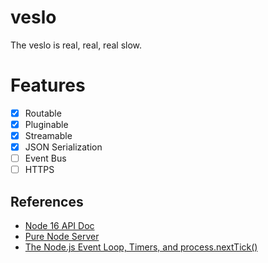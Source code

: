 # veslo
The veslo is real, real, real slow.

# Features
* [x] Routable
* [x] Pluginable
* [x] Streamable
* [x] JSON Serialization
* [  ] Event Bus
* [  ] HTTPS

## References
* [Node 16 API Doc](https://nodejs.org/dist/latest-v16.x/docs/api/)
* [Pure Node Server](https://dev.to/ajkachnic/make-a-simple-http-server-with-node-in-6-steps-491c)
* [The Node.js Event Loop, Timers, and process.nextTick()](https://nodejs.org/en/docs/guides/event-loop-timers-and-nexttick)
